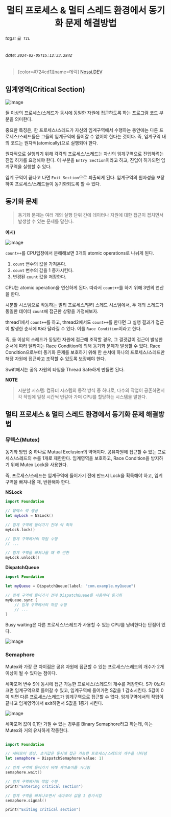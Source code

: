 <h1><center> 멀티 프로세스 & 멀티 스레드 환경에서 동기화 문제 해결방법 </center></h1>

###### tags: `💻 TIL`
###### date: `2024-02-05T15:12:33.284Z`

> [color=#724cd1][name=데릭]
> [Nossi.DEV](https://www.nossi.dev/02a22f24-4b97-4a93-8aa3-951f11c94187)

## 임계영역(Critical Section)

![image](https://hackmd.io/_uploads/BkoSLRTc6.png)

둘 이상의 프로세스/스레드가 동시에 동일한 자원에 접근하도록 하는 프로그램 코드 부분을 의미한다. 

중요한 특징은, 한 프로세스/스레드가 자신의 임계구역에서 수행하는 동안에는 다른 프로세스/스레드들은 그들의 임계구역에 들어갈 수 없어야 한다는 것이다. 즉, 임계구역 내의 코드는 원자적(atomically)으로 실행되야 한다. 

원자적으로 실행되기 위해 각각의 프로세스/스레드는 자신의 임계구역으로 진입하려는 진입 허가를 요청해야 한다. 이 부분을 `Entry Section`이라고 하고, 진입이 허가되면 임계구역을 실행할 수 있다. 

임계 구역이 끝나고 나면 `Exit Section`으로 퇴출되게 된다. 임계구역의 원자성을 보장하여 프로세스/스레드들이 동기화되도록 할 수 있다. 

## 동기화 문제

> 동기화 문제는 여러 개의 실행 단위 간에 데이터나 자원에 대한 접근이 겹치면서 발생할 수 있는 문제를 말한다. 

**예시)**

![image](https://hackmd.io/_uploads/HJkxHppqa.png)

`count++`를 CPU입장에서 분해해보면 3개의 atomic operations로 나뉘게 된다. 

1. `count` 변수의 값을 가져온다.
2. `count` 변수의 값을 1 증가시킨다.
3. 변경된 `count` 값을 저장한다. 

CPU는 atomic operation을 연산하게 된다. 따라서 `count++`를 하기 위해 3번의 연산을 한다. 

시분할 시스템으로 작동하는 멀티 프로세스/멀티 스레드 시스템에서, 두 개의 스레드가 동일한 데이터 `count`에 접근한 상황을 가정해보자. 

thread1에서 `count++`를 하고, thread2에서도 `count++`를 한다면 그 실행 결과가 접근이 발생한 순서에 따라 달라질 수 있다. 이를 `Race Condition`이라고 한다. 

즉, 둘 이상의 스레드가 동일한 자원에 접근해 조작할 경우, 그 결괏값이 접근이 발생한 순서에 따라 달라지는 Race Condition에 의해 동기화 문제가 발생할 수 있다. Race Condition으로부터 동기화 문제를 보호하기 위해 한 순서에 하나의 프로세스/스레드만 해당 자원에 접근하고 조작할 수 있도록 보장해야 한다. 

Swift에서는 공유 자원의 타입을 Thread Safe하게 만들면 된다. 

**NOTE**

> 시분할 시스템: 컴퓨터 시스템의 동작 방식 중 하나로, 다수의 작업이 공존하면서 각 작업에 일정 시간씩 번갈아 가며 CPU를 할당하는 시스템을 말한다. 

## 멀티 프로세스 & 멀티 스레드 환경에서 동기화 문제 해결방법

### 뮤텍스(Mutex)

동기화 방법 중 하나로 Mutual Exclusion의 약어이다. 공유자원에 접근할 수 있는 프로세스/스레드의 수를 1개로 제한한다. 임계영역을 보호하고, Race Condition을 방지하기 위해 Mutex Lock을 사용한다. 

즉, 프로세스/스레드는 임계구역에 들어가기 전에 반드시 Lock을 획득해야 하고, 임계구역을 빠져나올 때, 반환해야 한다. 

**NSLock**

```swift 
import Foundation

// 뮤텍스 락 생성
let myLock = NSLock()

// 임계 구역에 들어가기 전에 락 획득
myLock.lock()

// 임계 구역에서의 작업 수행
// ...

// 임계 구역을 빠져나올 때 락 반환
myLock.unlock()

```

**DispatchQueue**

```swift 
import Foundation

let myQueue = DispatchQueue(label: "com.example.myQueue")

// 임계 구역에 들어가기 전에 DispatchQueue를 사용하여 동기화
myQueue.sync {
    // 임계 구역에서의 작업 수행
    // ...
}

```

Busy waiting은 다른 프로세스/스레드가 사용할 수 있는 CPU를 낭비한다는 단점이 있다.

![image](https://hackmd.io/_uploads/ByNPPCa5T.png)

### Semaphore

Mutex와 가장 큰 차이점은 공유 자원에 접근할 수 있는 프로세스/스레드의 개수가 2개 이상이 될 수 있다는 점이다. 

세마포어 변수 S에 동시에 접근 가능한 프로세스/스레드의 개수를 저장한다. S가 0보다 크면 임계구역으로 들어갈 수 있고, 임계구역에 들어가면 S값을 1 감소시킨다. S값이 0이 되면 다른 프로세스/스레드가 임계구역으로 접근할 수 없다. 임계구역에서의 작업이 끝나고 임계영역에서 exit하면서 S값을 1증가 시킨다.

![image](https://hackmd.io/_uploads/S1MW_A6cT.png)

세마포어 값이 0,1만 가질 수 있는 경우를 Binary Semaphore라고 하는데, 이는 Mutex와 거의 유사하게 작동한다.

```swift 

import Foundation

// 세마포어 생성, 초기값은 동시에 접근 가능한 프로세스/스레드의 개수를 나타냄
let semaphore = DispatchSemaphore(value: 1)

// 임계 구역에 들어가기 위해 세마포어를 기다림
semaphore.wait()

// 임계 구역에서의 작업 수행
print("Entering critical section")

// 임계 구역을 빠져나오면서 세마포어 값을 1 증가시킴
semaphore.signal()

print("Exiting critical section")

```

